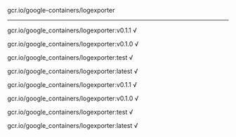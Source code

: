 gcr.io/google-containers/logexporter 

----
gcr.io/google_containers/logexporter:v0.1.1 √

gcr.io/google_containers/logexporter:v0.1.0 √

gcr.io/google_containers/logexporter:test √

gcr.io/google_containers/logexporter:latest √

gcr.io/google_containers/logexporter:v0.1.1 √

gcr.io/google_containers/logexporter:v0.1.0 √

gcr.io/google_containers/logexporter:test √

gcr.io/google_containers/logexporter:latest √

